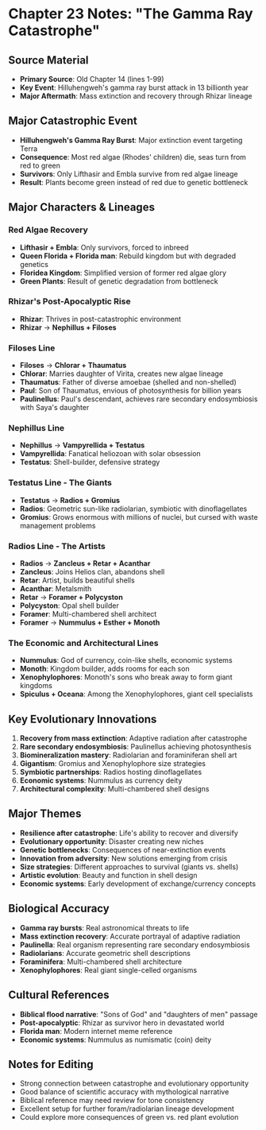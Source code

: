 # Chapter 23 Notes: "The Gamma Ray Catastrophe"

## Source Material
- **Primary Source**: Old Chapter 14 (lines 1-99)
- **Key Event**: Hilluhengweh's gamma ray burst attack in 13 billionth year
- **Major Aftermath**: Mass extinction and recovery through Rhizar lineage

## Major Catastrophic Event
- **Hilluhengweh's Gamma Ray Burst**: Major extinction event targeting Terra
- **Consequence**: Most red algae (Rhodes' children) die, seas turn from red to green
- **Survivors**: Only Lifthasir and Embla survive from red algae lineage
- **Result**: Plants become green instead of red due to genetic bottleneck

## Major Characters & Lineages

### Red Algae Recovery
- **Lifthasir + Embla**: Only survivors, forced to inbreed
- **Queen Florida + Florida man**: Rebuild kingdom but with degraded genetics
- **Floridea Kingdom**: Simplified version of former red algae glory
- **Green Plants**: Result of genetic degradation from bottleneck

### Rhizar's Post-Apocalyptic Rise
- **Rhizar**: Thrives in post-catastrophic environment
- **Rhizar** → **Nephillus + Filoses**

### Filoses Line
- **Filoses** → **Chlorar + Thaumatus**
- **Chlorar**: Marries daughter of Virita, creates new algae lineage
- **Thaumatus**: Father of diverse amoebae (shelled and non-shelled)
- **Paul**: Son of Thaumatus, envious of photosynthesis for billion years
- **Paulinellus**: Paul's descendant, achieves rare secondary endosymbiosis with Saya's daughter

### Nephillus Line
- **Nephillus** → **Vampyrellida + Testatus**
- **Vampyrellida**: Fanatical heliozoan with solar obsession
- **Testatus**: Shell-builder, defensive strategy

### Testatus Line - The Giants
- **Testatus** → **Radios + Gromius**
- **Radios**: Geometric sun-like radiolarian, symbiotic with dinoflagellates
- **Gromius**: Grows enormous with millions of nuclei, but cursed with waste management problems

### Radios Line - The Artists
- **Radios** → **Zancleus + Retar + Acanthar**
- **Zancleus**: Joins Helios clan, abandons shell
- **Retar**: Artist, builds beautiful shells
- **Acanthar**: Metalsmith
- **Retar** → **Foramer + Polycyston**
- **Polycyston**: Opal shell builder
- **Foramer**: Multi-chambered shell architect
- **Foramer** → **Nummulus + Esther + Monoth**

### The Economic and Architectural Lines
- **Nummulus**: God of currency, coin-like shells, economic systems
- **Monoth**: Kingdom builder, adds rooms for each son
- **Xenophylophores**: Monoth's sons who break away to form giant kingdoms
- **Spiculus + Oceana**: Among the Xenophylophores, giant cell specialists

## Key Evolutionary Innovations
1. **Recovery from mass extinction**: Adaptive radiation after catastrophe
2. **Rare secondary endosymbiosis**: Paulinellus achieving photosynthesis
3. **Biomineralization mastery**: Radiolarian and foraminiferan shell art
4. **Gigantism**: Gromius and Xenophylophore size strategies
5. **Symbiotic partnerships**: Radios hosting dinoflagellates
6. **Economic systems**: Nummulus as currency deity
7. **Architectural complexity**: Multi-chambered shell designs

## Major Themes
- **Resilience after catastrophe**: Life's ability to recover and diversify
- **Evolutionary opportunity**: Disaster creating new niches
- **Genetic bottlenecks**: Consequences of near-extinction events
- **Innovation from adversity**: New solutions emerging from crisis
- **Size strategies**: Different approaches to survival (giants vs. shells)
- **Artistic evolution**: Beauty and function in shell design
- **Economic systems**: Early development of exchange/currency concepts

## Biological Accuracy
- **Gamma ray bursts**: Real astronomical threats to life
- **Mass extinction recovery**: Accurate portrayal of adaptive radiation
- **Paulinella**: Real organism representing rare secondary endosymbiosis
- **Radiolarians**: Accurate geometric shell descriptions
- **Foraminifera**: Multi-chambered shell architecture
- **Xenophylophores**: Real giant single-celled organisms

## Cultural References
- **Biblical flood narrative**: "Sons of God" and "daughters of men" passage
- **Post-apocalyptic**: Rhizar as survivor hero in devastated world
- **Florida man**: Modern internet meme reference
- **Economic systems**: Nummulus as numismatic (coin) deity

## Notes for Editing
- Strong connection between catastrophe and evolutionary opportunity
- Good balance of scientific accuracy with mythological narrative
- Biblical reference may need review for tone consistency
- Excellent setup for further foram/radiolarian lineage development
- Could explore more consequences of green vs. red plant evolution
